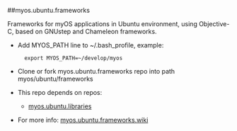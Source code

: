 ##myos.ubuntu.frameworks

Frameworks for myOS applications in Ubuntu environment, using Objective-C, based on GNUstep and Chameleon frameworks.

* Add MYOS_PATH line to ~/.bash_profile, example:

        export MYOS_PATH=~/develop/myos

* Clone or fork myos.ubuntu.frameworks repo into path myos/ubuntu/frameworks
* This repo depends on repos:
  * [myos.ubuntu.libraries](https://github.com/amraboelela/myos.ubuntu.libraries)
* For more info:
[myos.ubuntu.frameworks.wiki](https://github.com/amraboelela/myos.ubuntu.frameworks/wiki)
